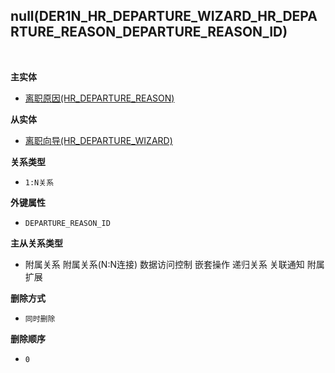 ## null(DER1N_HR_DEPARTURE_WIZARD_HR_DEPARTURE_REASON_DEPARTURE_REASON_ID) <!-- {docsify-ignore-all} -->



<br>
<p class="panel-title"><b>主实体</b></p>

* [离职原因(HR_DEPARTURE_REASON)](module/hr/hr_departure_reason)

<p class="panel-title"><b>从实体</b></p>

* [离职向导(HR_DEPARTURE_WIZARD)](module/hr/hr_departure_wizard)

<p class="panel-title"><b>关系类型</b></p>

* `1:N关系`

<p class="panel-title"><b>外键属性</b></p>

* `DEPARTURE_REASON_ID`

<p class="panel-title"><b>主从关系类型</b></p>

* <i class="fa fa-square"/></i> 附属关系 <i class="fa fa-square"/></i> 附属关系(N:N连接) <i class="fa fa-square"/></i> 数据访问控制 <i class="fa fa-square"/></i> 嵌套操作 <i class="fa fa-square"/></i> 递归关系 <i class="fa fa-square"/></i> 关联通知 <i class="fa fa-square"/></i> 附属扩展

<p class="panel-title"><b>删除方式</b></p>

* `同时删除`

<p class="panel-title"><b>删除顺序</b></p>

* `0`
